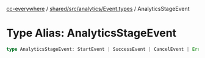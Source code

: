 [cc-everywhere](../../../../../index.md) / [shared/src/analytics/Event.types](../index.md) / AnalyticsStageEvent

# Type Alias: AnalyticsStageEvent

```ts
type AnalyticsStageEvent: StartEvent | SuccessEvent | CancelEvent | ErrorEvent;
```
